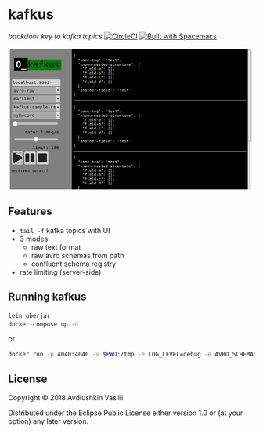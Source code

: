 # kafkus
*backdoor key to kafka topics*
[![CircleCI](https://circleci.com/gh/dixel/kafkus.svg?style=svg)](https://circleci.com/gh/dixel/kafkus)
[![Built with Spacemacs](https://cdn.rawgit.com/syl20bnr/spacemacs/442d025779da2f62fc86c2082703697714db6514/assets/spacemacs-badge.svg)](http://spacemacs.org)

![](./pic/screenshot.png)

## Features
- `tail -f` kafka topics with UI
- 3 modes:
    - raw text format
    - raw avro schemas from path
    - confluent schema registry
- rate limiting (server-side)

## Running kafkus

```bash
lein uberjar
docker-compose up -d
```

or

```bash
docker run -p 4040:4040 -v $PWD:/tmp -e LOG_LEVEL=debug -e AVRO_SCHEMAS_PATH=/tmp -ti dixel/kafkus
```

## License

Copyright © 2018 Avdiushkin Vasilii

Distributed under the Eclipse Public License either version 1.0 or (at
your option) any later version.
